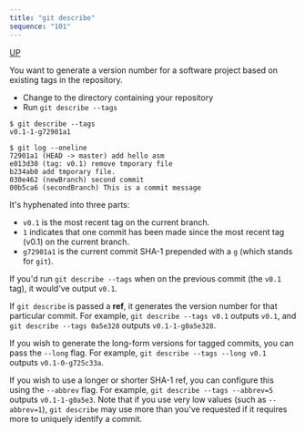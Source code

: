 ```yaml
---
title: "git describe"
sequence: "101"
---
```


[UP](/git/git-index.html)


You want to generate a version number for a software project based on existing tags in the repository.

- Change to the directory containing your repository
- Run `git describe --tags`

```text
$ git describe --tags
v0.1-1-g72901a1

$ git log --oneline
72901a1 (HEAD -> master) add hello asm
e013d30 (tag: v0.1) remove tmporary file
b234ab0 add tmporary file.
030e462 (newBranch) second commit
00b5ca6 (secondBranch) This is a commit message
```

It's hyphenated into three parts:
- `v0.1` is the most recent tag on the current branch.
- `1` indicates that one commit has been made since the most recent tag (v0.1) on the current branch.
- `g72901a1` is the current commit SHA-1 prepended with a `g` (which stands for `git`).

If you'd run `git describe --tags` when on the previous commit (the `v0.1` tag),
it would've output `v0.1`.

If `git describe` is passed a **ref**, it generates the version number for that particular commit.
For example, `git describe --tags v0.1` outputs `v0.1`, and `git describe --tags 0a5e328` outputs `v0.1-1-g0a5e328`.

If you wish to generate the long-form versions for tagged commits,
you can pass the `--long` flag.
For example, `git describe --tags --long v0.1` outputs `v0.1-0-g725c33a`.

If you wish to use a longer or shorter SHA-1 ref,
you can configure this using the `--abbrev` flag.
For example, `git describe --tags --abbrev=5` outputs `v0.1-1-g0a5e3`.
Note that if you use very low values (such as `--abbrev=1`),
`git describe` may use more than you've requested if it requires more to uniquely identify a commit.
